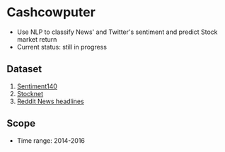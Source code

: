 # Cashcowputer
* Use NLP to classify News' and Twitter's sentiment and predict Stock market return
* Current status: still in progress

## Dataset
1. [Sentiment140](http://help.sentiment140.com/)
2. [Stocknet](https://github.com/yumoxu/stocknet-dataset)
3. [Reddit News headlines](https://www.kaggle.com/aaron7sun/stocknews)

## Scope
* Time range: 2014-2016
